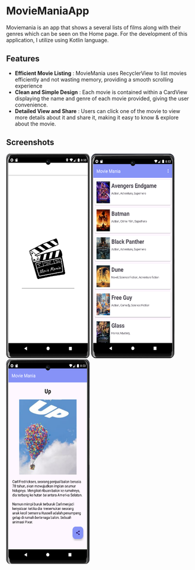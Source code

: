 # MovieManiaApp
Moviemania is an app that shows a several lists of films along with their genres which can be seen on the Home page. For the development of this application, I utilize using Kotlin language.
## Features
- **Efficient Movie Listing** : MovieMania uses RecyclerView to list movies efficiently and not wasting memory, providing a smooth scrolling experience
- **Clean and Simple Design** : Each movie is contained within a CardView displaying the name and genre of each movie provided, giving the user convenience.
- **Detailed View and Share** : Users can click one of the movie to view more details about it and share it, making it easy to know & explore about the movie.
## Screenshots
<p align="left">
  <img width="225" height="550" src="movieMania-splash.png">
  <img width="225" height="550" src="movieMania-main.png">
  <img width="225" height="550" src="movieMania-detail.png">
</p>
